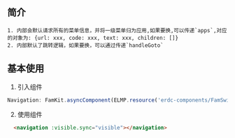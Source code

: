 ## 简介
    1. 内部会默认请求所有的菜单信息，并将一级菜单归为应用,如果要换,可以传递`apps`,对应的对象为: {url: xxx, code: xxx, text: xxx, children: []}
    2. 内部默认了跳转逻辑，如果要换，可以通过传递`handleGoto`
## 基本使用

1. 引入组件
```javascript
Navigation: FamKit.asyncComponent(ELMP.resource('erdc-components/FamSwitchApp/index.js'))
```
2. 使用组件
```html
  <navigation :visible.sync="visible"></navigation>
```

        